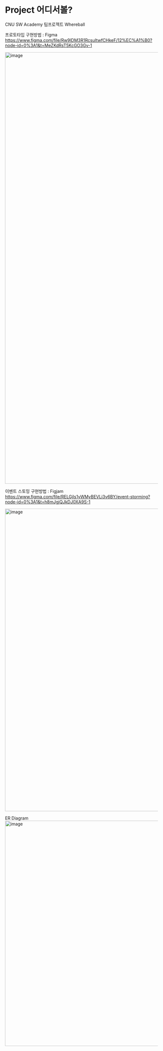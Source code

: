 # Project 어디서볼?
CNU SW Academy 팀프로젝트 Whereball

프로토타입
구현방법 : Figma
https://www.figma.com/file/Rw9lDM3R1RcsuItwfCHkeF/12%EC%A1%B0?node-id=0%3A1&t=MeZKdRsT5KcGO3Gv-1

<img width="1419" alt="image" src="https://user-images.githubusercontent.com/96767857/223332218-0bf191a6-a722-4f94-b095-76fa41d068f4.png">

이벤트 스토밍
구현방법 : Figjam
https://www.figma.com/file/RELGjls1yWMyBEVLi3v6BY/event-storming?node-id=0%3A1&t=h8mJgjQJkDJ0XA9S-1

<img width="995" alt="image" src="https://user-images.githubusercontent.com/96767857/223369293-189fac7c-8ec9-4058-b960-c0ba896c1846.png">

ER Diagram
<img width="741" alt="image" src="https://user-images.githubusercontent.com/96767857/225971408-bb476bf6-c555-40c8-ad82-2f1e164e1edd.png">



